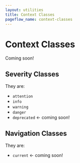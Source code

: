 ```yaml
---
layout: utilities
title: Context Classes
pageflow_name: context-classes
---
```


# Context Classes

Coming soon!

## Severity Classes

They are:

* `attention`
* `info`
* `warning`
* `danger`
* `deprecated` <- coming soon!

## Navigation Classes

They are:

* `current` <- coming soon!